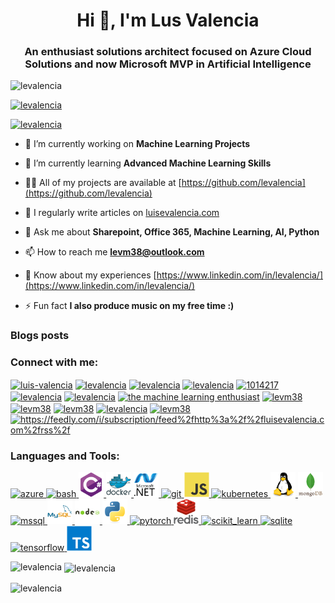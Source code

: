 
<h1 align="center">Hi 👋, I'm Lus Valencia</h1>
<h3 align="center">An enthusiast solutions architect focused on Azure Cloud Solutions and now Microsoft MVP in Artificial Intelligence</h3>

<p align="left"> <img src="https://komarev.com/ghpvc/?username=levalencia&label=Profile%20views&color=0e75b6&style=flat" alt="levalencia" /> </p>

<p align="left"> <a href="https://github.com/ryo-ma/github-profile-trophy"><img src="https://github-profile-trophy.vercel.app/?username=levalencia" alt="levalencia" /></a> </p>

<p align="left"> <a href="https://twitter.com/levalencia" target="blank"><img src="https://img.shields.io/twitter/follow/levalencia?logo=twitter&style=for-the-badge" alt="levalencia" /></a> </p>

- 🔭 I’m currently working on **Machine Learning Projects**

- 🌱 I’m currently learning **Advanced Machine Learning Skills**

- 👨‍💻 All of my projects are available at [https://github.com/levalencia](https://github.com/levalencia)

- 📝 I regularly write articles on [luisevalencia.com](luisevalencia.com)

- 💬 Ask me about **Sharepoint, Office 365, Machine Learning, AI, Python**

- 📫 How to reach me **levm38@outlook.com**

- 📄 Know about my experiences [https://www.linkedin.com/in/levalencia/](https://www.linkedin.com/in/levalencia/)

- ⚡ Fun fact **I also produce music on my free time :)**

### Blogs posts
<!-- BLOG-POST-LIST:START -->
<!-- BLOG-POST-LIST:END -->

<h3 align="left">Connect with me:</h3>
<p align="left">
<a href="https://codepen.io/luis-valencia" target="blank"><img align="center" src="https://raw.githubusercontent.com/rahuldkjain/github-profile-readme-generator/master/src/images/icons/Social/codepen.svg" alt="luis-valencia" height="30" width="40" /></a>
<a href="https://dev.to/levalencia" target="blank"><img align="center" src="https://cdn.jsdelivr.net/npm/simple-icons@3.0.1/icons/dev-dot-to.svg" alt="levalencia" height="30" width="40" /></a>
<a href="https://twitter.com/levalencia" target="blank"><img align="center" src="https://raw.githubusercontent.com/rahuldkjain/github-profile-readme-generator/master/src/images/icons/Social/twitter.svg" alt="levalencia" height="30" width="40" /></a>
<a href="https://linkedin.com/in/levalencia" target="blank"><img align="center" src="https://raw.githubusercontent.com/rahuldkjain/github-profile-readme-generator/master/src/images/icons/Social/linked-in-alt.svg" alt="levalencia" height="30" width="40" /></a>
<a href="https://stackoverflow.com/users/1014217" target="blank"><img align="center" src="https://raw.githubusercontent.com/rahuldkjain/github-profile-readme-generator/master/src/images/icons/Social/stack-overflow.svg" alt="1014217" height="30" width="40" /></a>
<a href="https://codesandbox.com/levalencia" target="blank"><img align="center" src="https://cdn.jsdelivr.net/npm/simple-icons@3.0.1/icons/codesandbox.svg" alt="levalencia" height="30" width="40" /></a>
<a href="https://kaggle.com/levalencia" target="blank"><img align="center" src="https://raw.githubusercontent.com/rahuldkjain/github-profile-readme-generator/master/src/images/icons/Social/kaggle.svg" alt="levalencia" height="30" width="40" /></a>
<a href="https://www.youtube.com/c/the machine learning enthusiast" target="blank"><img align="center" src="https://raw.githubusercontent.com/rahuldkjain/github-profile-readme-generator/master/src/images/icons/Social/youtube.svg" alt="the machine learning enthusiast" height="30" width="40" /></a>
<a href="https://www.codechef.com/users/levm38" target="blank"><img align="center" src="https://cdn.jsdelivr.net/npm/simple-icons@3.1.0/icons/codechef.svg" alt="levm38" height="30" width="40" /></a>
<a href="https://www.hackerrank.com/levm38" target="blank"><img align="center" src="https://raw.githubusercontent.com/rahuldkjain/github-profile-readme-generator/master/src/images/icons/Social/hackerrank.svg" alt="levm38" height="30" width="40" /></a>
<a href="https://codeforces.com/profile/levm38" target="blank"><img align="center" src="https://cdn.jsdelivr.net/npm/simple-icons@3.0.1/icons/codeforces.svg" alt="levm38" height="30" width="40" /></a>
<a href="https://www.leetcode.com/levalencia" target="blank"><img align="center" src="https://raw.githubusercontent.com/rahuldkjain/github-profile-readme-generator/master/src/images/icons/Social/leet-code.svg" alt="levalencia" height="30" width="40" /></a>
<a href="https://www.hackerearth.com/levm38" target="blank"><img align="center" src="https://raw.githubusercontent.com/rahuldkjain/github-profile-readme-generator/master/src/images/icons/Social/hackerearth.svg" alt="levm38" height="30" width="40" /></a>
<a href="/https://feedly.com/i/subscription/feed%2fhttp%3a%2f%2fluisevalencia.com%2frss%2f" target="blank"><img align="center" src="https://raw.githubusercontent.com/rahuldkjain/github-profile-readme-generator/master/src/images/icons/Social/rss.svg" alt="https://feedly.com/i/subscription/feed%2fhttp%3a%2f%2fluisevalencia.com%2frss%2f" height="30" width="40" /></a>
</p>

<h3 align="left">Languages and Tools:</h3>
<p align="left"> <a href="https://azure.microsoft.com/en-in/" target="_blank"> <img src="https://www.vectorlogo.zone/logos/microsoft_azure/microsoft_azure-icon.svg" alt="azure" width="40" height="40"/> </a> <a href="https://www.gnu.org/software/bash/" target="_blank"> <img src="https://www.vectorlogo.zone/logos/gnu_bash/gnu_bash-icon.svg" alt="bash" width="40" height="40"/> </a> <a href="https://www.w3schools.com/cs/" target="_blank"> <img src="https://raw.githubusercontent.com/devicons/devicon/master/icons/csharp/csharp-original.svg" alt="csharp" width="40" height="40"/> </a> <a href="https://www.docker.com/" target="_blank"> <img src="https://raw.githubusercontent.com/devicons/devicon/master/icons/docker/docker-original-wordmark.svg" alt="docker" width="40" height="40"/> </a> <a href="https://dotnet.microsoft.com/" target="_blank"> <img src="https://raw.githubusercontent.com/devicons/devicon/master/icons/dot-net/dot-net-original-wordmark.svg" alt="dotnet" width="40" height="40"/> </a> <a href="https://git-scm.com/" target="_blank"> <img src="https://www.vectorlogo.zone/logos/git-scm/git-scm-icon.svg" alt="git" width="40" height="40"/> </a> <a href="https://developer.mozilla.org/en-US/docs/Web/JavaScript" target="_blank"> <img src="https://raw.githubusercontent.com/devicons/devicon/master/icons/javascript/javascript-original.svg" alt="javascript" width="40" height="40"/> </a> <a href="https://kubernetes.io" target="_blank"> <img src="https://www.vectorlogo.zone/logos/kubernetes/kubernetes-icon.svg" alt="kubernetes" width="40" height="40"/> </a> <a href="https://www.linux.org/" target="_blank"> <img src="https://raw.githubusercontent.com/devicons/devicon/master/icons/linux/linux-original.svg" alt="linux" width="40" height="40"/> </a> <a href="https://www.mongodb.com/" target="_blank"> <img src="https://raw.githubusercontent.com/devicons/devicon/master/icons/mongodb/mongodb-original-wordmark.svg" alt="mongodb" width="40" height="40"/> </a> <a href="https://www.microsoft.com/en-us/sql-server" target="_blank"> <img src="https://www.svgrepo.com/show/303229/microsoft-sql-server-logo.svg" alt="mssql" width="40" height="40"/> </a> <a href="https://www.mysql.com/" target="_blank"> <img src="https://raw.githubusercontent.com/devicons/devicon/master/icons/mysql/mysql-original-wordmark.svg" alt="mysql" width="40" height="40"/> </a> <a href="https://nodejs.org" target="_blank"> <img src="https://raw.githubusercontent.com/devicons/devicon/master/icons/nodejs/nodejs-original-wordmark.svg" alt="nodejs" width="40" height="40"/> </a> <a href="https://www.python.org" target="_blank"> <img src="https://raw.githubusercontent.com/devicons/devicon/master/icons/python/python-original.svg" alt="python" width="40" height="40"/> </a> <a href="https://pytorch.org/" target="_blank"> <img src="https://www.vectorlogo.zone/logos/pytorch/pytorch-icon.svg" alt="pytorch" width="40" height="40"/> </a> <a href="https://redis.io" target="_blank"> <img src="https://raw.githubusercontent.com/devicons/devicon/master/icons/redis/redis-original-wordmark.svg" alt="redis" width="40" height="40"/> </a> <a href="https://scikit-learn.org/" target="_blank"> <img src="https://upload.wikimedia.org/wikipedia/commons/0/05/Scikit_learn_logo_small.svg" alt="scikit_learn" width="40" height="40"/> </a> <a href="https://www.sqlite.org/" target="_blank"> <img src="https://www.vectorlogo.zone/logos/sqlite/sqlite-icon.svg" alt="sqlite" width="40" height="40"/> </a> <a href="https://www.tensorflow.org" target="_blank"> <img src="https://www.vectorlogo.zone/logos/tensorflow/tensorflow-icon.svg" alt="tensorflow" width="40" height="40"/> </a> <a href="https://www.typescriptlang.org/" target="_blank"> <img src="https://raw.githubusercontent.com/devicons/devicon/master/icons/typescript/typescript-original.svg" alt="typescript" width="40" height="40"/> </a> </p>

<p><img align="left" src="https://github-readme-stats.vercel.app/api/top-langs?username=levalencia&show_icons=true&locale=en&layout=compact" alt="levalencia" /></p>

<p>&nbsp;<img align="center" src="https://github-readme-stats.vercel.app/api?username=levalencia&show_icons=true&locale=en" alt="levalencia" /></p>

<p><img align="center" src="https://github-readme-streak-stats.herokuapp.com/?user=levalencia&" alt="levalencia" /></p>

